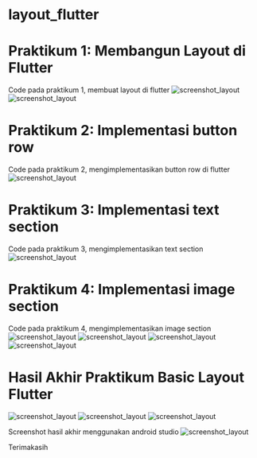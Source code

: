# layout_flutter

# Praktikum 1: Membangun Layout di Flutter

Code pada praktikum 1, membuat layout di flutter
![screenshot_layout](images/prak1_layout_01.png)
![screenshot_layout](images/prak1_layout_02.png)

# Praktikum 2: Implementasi button row

Code pada praktikum 2, mengimplementasikan button row di flutter
![screenshot_layout](images/prak2_buttonSection.png)

# Praktikum 3: Implementasi text section

Code pada praktikum 3, mengimplementasikan  text section
![screenshot_layout](images/prak3_text_section.png)

# Praktikum 4: Implementasi image section

Code pada praktikum 4, mengimplementasikan image section
![screenshot_layout](images/prak4_folder_images.png)
![screenshot_layout](images/prak4_pubspec.png)
![screenshot_layout](images/prak4_body.png)
![screenshot_layout](images/prak4_list_view.png)

# Hasil Akhir Praktikum Basic Layout Flutter

![screenshot_layout](images/akhir_01.png)
![screenshot_layout](images/akhir_02.png)
![screenshot_layout](images/akhir_03.png)

Screenshot hasil akhir menggunakan android studio
![screenshot_layout](images/akhir_04.png)

Terimakasih

